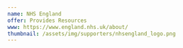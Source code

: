 ```yaml
---
name: NHS England
offer: Provides Resources
www: https://www.england.nhs.uk/about/
thumbnail: /assets/img/supporters/nhsengland_logo.png
--- 
```


